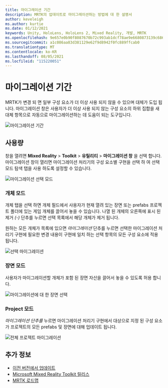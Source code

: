 ```yaml
---
title: 마이그레이션 기간
description: MRTK의 업데이트로 마이그레이션하는 방법에 대 한 설명서
author: keveleigh
ms.author: kurtie
ms.date: 01/12/2021
keywords: Unity, HoloLens, HoloLens 2, Mixed Reality, 개발, MRTK
ms.openlocfilehash: 9e657e0b90f8087670b72c993ab1dcf78ae9e6680873139c6867d7c551a41895
ms.sourcegitcommit: a1c086aa83d381129e62f9d8942f0fc889ffcab0
ms.translationtype: MT
ms.contentlocale: ko-KR
ms.lasthandoff: 08/05/2021
ms.locfileid: "115220051"
---
```

# <a name="migration-window"></a>마이그레이션 기간

MRTK가 변경 되 면 일부 구성 요소가 더 이상 사용 되지 않을 수 있으며 대체가 도입 됩니다.
마이그레이션 창은 사용자가 더 이상 사용 되지 않는 구성 요소의 하위 집합을 새 대체 항목으로 자동으로 마이그레이션하는 데 도움이 되는 도구입니다.

![마이그레이션 기간](../images/migration-window/MRTK_Migration_Window.png)

## <a name="usage"></a>사용량

창을 열려면 **Mixed Reality**  >  **Toolkit**  >  **유틸리티**  >  **마이그레이션 창** 을 선택 합니다. 마이그레이션 창이 열리면 마이그레이션 처리기의 구성 요소별 구현을 선택 하 여 선택 모드 탐색 탭을 사용 하도록 설정할 수 있습니다.  

![마이그레이션 선택 모드](../images/migration-window/MRTK_Migration_Modes.png)

### <a name="object-mode"></a>개체 모드

개체 탭을 선택 하면 개체 필드에서 사용자가 현재 열려 있는 장면 또는 prefabs 프로젝트 폴더에 있는 게임 개체를 끌어서 놓을 수 있습니다.
나열 된 개체의 오른쪽에 표시 된 제거 *(-)* 단추를 누르면 선택 목록에서 해당 개체가 제거 됩니다.

원하는 모든 개체가 목록에 있으면 *마이그레이션* 단추를 누르면 선택한 마이그레이션 처리기 구현에 필요한 변경 내용이 구현에 일치 하는 선택 항목의 모든 구성 요소에 적용 됩니다.

![선택 마이그레이션](../images/migration-window/MRTK_Object_Migration.png)

### <a name="scene-mode"></a>장면 모드

사용자가 마이그레이션할 개체가 포함 된 장면 자산을 끌어서 놓을 수 있도록 허용 합니다.

![마이그레이션에 대 한 장면 선택](../images/migration-window/MRTK_Scene_Selection.png)

### <a name="project-mode"></a>Project 모드

*마이그레이션 단추를* 누르면 마이그레이션 처리기 구현에서 대상으로 지정 된 구성 요소가 프로젝트의 모든 prefabs 및 장면에 대해 업데이트 됩니다.

![전체 프로젝트 마이그레이션](../images/migration-window/MRTK_Project_Migration.png)

## <a name="see-also"></a>추가 정보

- [이전 버전에서 업데이트](../../updates-deployment/updating.md)
- [Microsoft Mixed Reality Toolkit 릴리스](../../release-notes/mrtk-26-release-notes.md)
- [MRTK 로드맵](../../roadmap.md)
